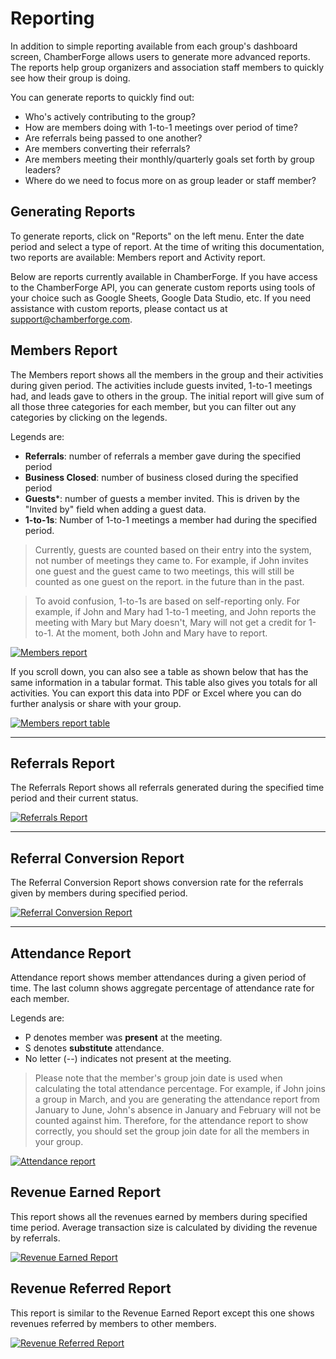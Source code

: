 # Reporting

In addition to simple reporting available from each group's dashboard screen, ChamberForge allows users to generate more advanced reports.  The reports help group organizers and association staff members to quickly see how their group is doing.

You can generate reports to quickly find out:

* Who's actively contributing to the group? 
* How are members doing with 1-to-1 meetings over period of time?
* Are referrals being passed to one another?
* Are members converting their referrals?
* Are members meeting their monthly/quarterly goals set forth by group leaders?  
* Where do we need to focus more on as group leader or staff member?

## Generating Reports

To generate reports, click on "Reports" on the left menu.  Enter the date period and select a type of report.  At the time of writing this documentation, two reports are available: Members report and Activity report.

Below are reports currently available in ChamberForge.  If you have access to the ChamberForge API, you can generate custom reports using tools of your choice such as Google Sheets, Google Data Studio, etc.  If you need assistance with custom reports, please contact us at <a href="mailto:support@chamberforge.com">support@chamberforge.com</a>.

## Members Report

The Members report shows all the members in the group and their activities during given period.  The activities include guests invited, 1-to-1 meetings had, and leads gave to others in the group.  The initial report will give sum of all those three categories for each member, but you can filter out any categories by clicking on the legends.

Legends are:

- **Referrals**: number of referrals a member gave during the specified period
- **Business Closed**: number of business closed during the specified period
- **Guests***: number of guests a member invited.  This is driven by the "Invited by" field when adding a guest data.
- **1-to-1s**: Number of 1-to-1 meetings a member had during the specified period.

> Currently, guests are counted based on their entry into the system, not number of meetings they came to.  For example, if John invites one guest and the guest came to two meetings, this will still be counted as one guest on the report.
> in the future than in the past.

> To avoid confusion, 1-to-1s are based on self-reporting only. For example, if John and Mary had 1-to-1 meeting, and John reports the meeting with Mary but Mary doesn't, Mary will not get a credit for 1-to-1.  At the moment, both John and Mary have to report.


[![Members report](images/reporting-members-report.png)](images/reporting-members-report.png)

If you scroll down, you can also see a table as shown below that has the same information in a tabular format.  This table also gives you totals for all activities.  You can export this data into PDF or Excel where you can do further analysis or share with your group.

[![Members report table](images/reporting-members-report-table.png)](images/reporting-members-report-table.png)

---

## Referrals Report

The Referrals Report shows all referrals generated during the specified time period and their current status.

[![Referrals Report](images/reporting-referrals-report.png)](images/reporting-referrals-report.png)

---

## Referral Conversion Report

The Referral Conversion Report shows conversion rate for the referrals given by members during specified period.

[![Referral Conversion Report](images/reporting-referral-conversion-report.png)](images/reporting-referral-conversion-report.png)

---

## Attendance Report

Attendance report shows member attendances during a given period of time.  The last column shows aggregate percentage of attendance rate for each member.

Legends are:

- P denotes member was **present** at the meeting. 
- S denotes **substitute** attendance.  
- No letter (--) indicates not present at the meeting.

> Please note that the member's group join date is used when calculating the total attendance percentage. For example, if John joins a group in March, and you are generating the attendance report from January to June, John's absence in January and February will not be counted against him.  Therefore, for the attendance report to show correctly, you should set the group join date for all the members in your group.

[![Attendance report](images/reporting-attendance.png)](images/reporting-attendance.png)

## Revenue Earned Report

This report shows all the revenues earned by members during specified time period.  Average transaction size is calculated by dividing the revenue by referrals.

[![Revenue Earned Report](images/reporting-revenue-earned.png)](images/reporting-revenue-earned.png)

## Revenue Referred Report

This report is similar to the Revenue Earned Report except this one shows revenues referred by members to other members.

[![Revenue Referred Report](images/reporting-revenue-referred.png)](images/reporting-revenue-referred.png)